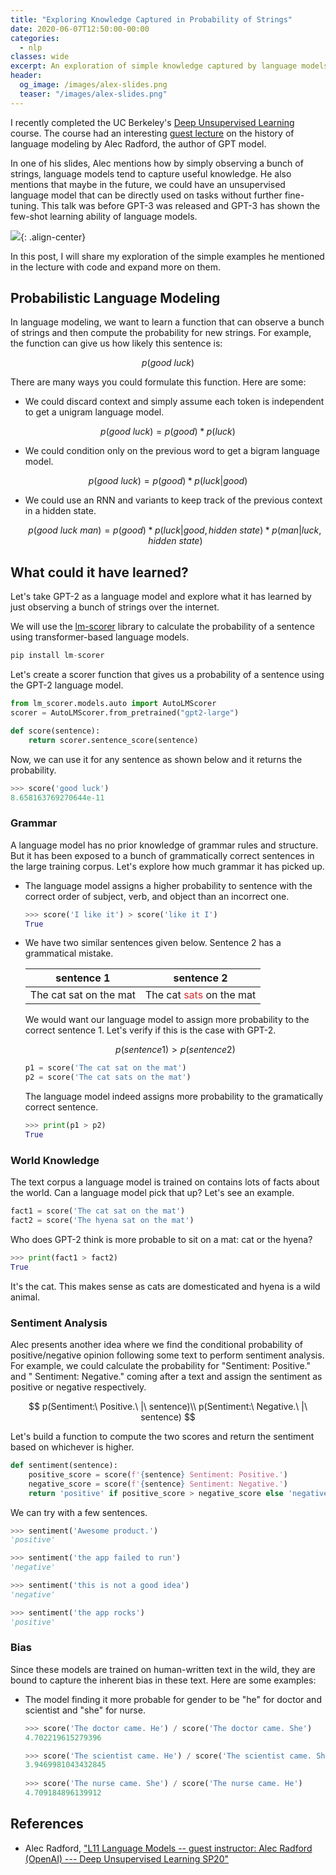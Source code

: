 ```yaml
---
title: "Exploring Knowledge Captured in Probability of Strings"
date: 2020-06-07T12:50:00-00:00
categories:
  - nlp
classes: wide
excerpt: An exploration of simple knowledge captured by language models
header:
  og_image: /images/alex-slides.png
  teaser: "/images/alex-slides.png"
---
```


I recently completed the UC Berkeley's [Deep Unsupervised Learning](https://www.youtube.com/playlist?list=PLwRJQ4m4UJjPiJP3691u-qWwPGVKzSlNP) course. The course had an interesting [guest lecture](https://www.youtube.com/watch?v=BnpB3GrpsfM) on the history of language modeling by Alec Radford, the author of GPT model.    

In one of his slides, Alec mentions how by simply observing a bunch of strings, language models tend to capture useful knowledge. He also mentions that maybe in the future, we could have an unsupervised language model that can be directly used on tasks without further fine-tuning. This talk was before GPT-3 was released and GPT-3 has shown the few-shot learning ability of language models.  

![](/images/alex-slides.png){: .align-center}

In this post, I will share my exploration of the simple examples he mentioned in the lecture with code and expand more on them.  


## Probabilistic Language Modeling
In language modeling, we want to learn a function that can observe a bunch of strings and then compute the probability for new strings. For example, the function can give us how likely this sentence is:  

$$
p(good\ luck) 
$$

There are many ways you could formulate this function. Here are some:  
- We could discard context and simply assume each token is independent to get a unigram language model.  

$$
p(good\ luck)   = p(good) * p(luck)
$$

- We could condition only on the previous word to get a bigram language model.  

$$
p(good\ luck)   = p(good) * p(luck | good)
$$

- We could use an RNN and variants to keep track of the previous context in a hidden state.  
    
    $$
    p(good\ luck\ man)   = p(good) * p(luck | good, hidden\ state) * p(man | luck, hidden\ state)
    $$

## What could it have learned?  
Let's take GPT-2 as a language model and explore what it has learned by just observing a bunch of strings over the internet. 

We will use the [lm-scorer](https://github.com/simonepri/lm-scorer) library to calculate the probability of a sentence using transformer-based language models. 
```python
pip install lm-scorer
```

Let's create a scorer function that gives us a probability of a sentence using the GPT-2 language model.  
```python
from lm_scorer.models.auto import AutoLMScorer
scorer = AutoLMScorer.from_pretrained("gpt2-large")

def score(sentence):
    return scorer.sentence_score(sentence)
```

Now, we can use it for any sentence as shown below and it returns the probability.
```python
>>> score('good luck')
8.658163769270644e-11
```

### Grammar
A language model has no prior knowledge of grammar rules and structure. But it has been exposed to a bunch of grammatically correct sentences in the large training corpus. Let's explore how much grammar it has picked up.  

- The language model assigns a higher probability to sentence with the correct order of subject, verb, and object than an incorrect one.  

    ```python
    >>> score('I like it') > score('like it I')
    True
    ```

- We have two similar sentences given below. Sentence 2 has a grammatical mistake.
    
    |sentence 1| sentence 2|
    |---|---|
    |The cat sat on the mat|The cat <span style="color: #d32f2f;">sats</span> on the mat|
    
    We would want our language model to assign more probability to the correct sentence 1. Let's verify if this is the case with GPT-2.
    
    $$
    p(sentence 1) > p(sentence 2)
    $$
    
    
    ```python
    p1 = score('The cat sat on the mat')
    p2 = score('The cat sats on the mat')
    ```
    The language model indeed assigns more probability to the gramatically correct sentence.  
    ```python
    >>> print(p1 > p2)
    True
    ```

### World Knowledge  
The text corpus a language model is trained on contains lots of facts about the world. Can a language model pick that up? Let's see an example.  

```python
fact1 = score('The cat sat on the mat')
fact2 = score('The hyena sat on the mat')
```
Who does GPT-2 think is more probable to sit on a mat: cat or the hyena?
```python
>>> print(fact1 > fact2)
True
```
It's the cat. This makes sense as cats are domesticated and hyena is a wild animal.  

### Sentiment Analysis  
Alec presents another idea where we find the conditional probability of positive/negative opinion following some text to perform sentiment analysis. For example, we could calculate the probability for "Sentiment: Positive." and " Sentiment: Negative." coming after a text and assign the sentiment as positive or negative respectively.    

$$
p(Sentiment:\ Positive.\ |\ sentence)\\
p(Sentiment:\ Negative.\ |\ sentence)
$$

Let's build a function to compute the two scores and return the sentiment based on whichever is higher.  
```python
def sentiment(sentence):
    positive_score = score(f'{sentence} Sentiment: Positive.')
    negative_score = score(f'{sentence} Sentiment: Negative.')
    return 'positive' if positive_score > negative_score else 'negative'
```

We can try with a few sentences.
```python
>>> sentiment('Awesome product.')
'positive'

>>> sentiment('the app failed to run')
'negative'

>>> sentiment('this is not a good idea')
'negative'

>>> sentiment('the app rocks')
'positive'
```

### Bias
Since these models are trained on human-written text in the wild, they are bound to capture the inherent bias in these text. Here are some examples:
- The model finding it more probable for gender to be "he" for doctor and scientist and "she" for nurse.  

    ```python
    >>> score('The doctor came. He') / score('The doctor came. She')
    4.702219615279396

    >>> score('The scientist came. He') / score('The scientist came. She')
    3.9469981043432845
      
    >>> score('The nurse came. She') / score('The nurse came. He')
    4.709184896139912
    ```

<!--
## Draft
- p("4" | "2+2=") be 1?

speech recognition:
- prune space of possible transcription from the acoustic model
famous example: "wreck a nice beach" vs "recognize speech"
context: "recognize speech" > "wreck a nice beach"

machine translation:
re-rank possible translations?
en - fr: proposal -> language model -> how likely is it?
-->

## References
- Alec Radford, ["L11 Language Models -- guest instructor: Alec Radford (OpenAI) --- Deep Unsupervised Learning SP20"](https://www.youtube.com/watch?v=BnpB3GrpsfM)
